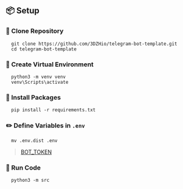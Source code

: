 ## 📦 Setup

### 🔗 Clone Repository

```shell
  git clone https://github.com/3DZHio/telegram-bot-template.git
  cd telegram-bot-template
  ```

### 📌 Create Virtual Environment

```shell
  python3 -m venv venv
  venv\Scripts\activate
  ```

### 📡 Install Packages

```shell
  pip install -r requirements.txt
  ```

### ✏️ Define Variables in `.env`

```shell
  mv .env.dist .env
  ```

> [BOT_TOKEN](https://t.me/botfather)

### 🚀 Run Code

```shell
  python3 -m src
  ```
